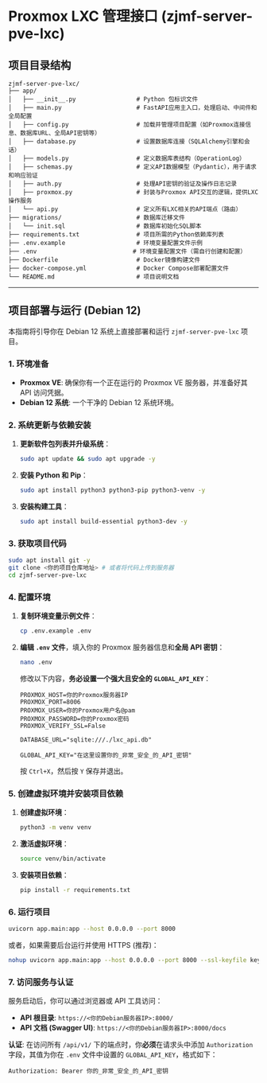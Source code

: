 # Proxmox LXC 管理接口 (zjmf-server-pve-lxc)

## 项目目录结构

```
zjmf-server-pve-lxc/
├── app/
│   ├── __init__.py                 # Python 包标识文件
│   ├── main.py                     # FastAPI应用主入口，处理启动、中间件和全局配置
│   ├── config.py                   # 加载并管理项目配置（如Proxmox连接信息、数据库URL、全局API密钥等）
│   ├── database.py                 # 设置数据库连接（SQLAlchemy引擎和会话）
│   ├── models.py                   # 定义数据库表结构（OperationLog）
│   ├── schemas.py                  # 定义API数据模型（Pydantic），用于请求和响应验证
│   ├── auth.py                     # 处理API密钥的验证及操作日志记录
│   ├── proxmox.py                  # 封装与Proxmox API交互的逻辑，提供LXC操作服务
│   └── api.py                      # 定义所有LXC相关的API端点（路由）
├── migrations/                     # 数据库迁移文件
│   └── init.sql                    # 数据库初始化SQL脚本
├── requirements.txt                # 项目所需的Python依赖库列表
├── .env.example                    # 环境变量配置文件示例
├── .env                           # 环境变量配置文件（需自行创建和配置）
├── Dockerfile                      # Docker镜像构建文件
├── docker-compose.yml              # Docker Compose部署配置文件
└── README.md                       # 项目说明文档
```

---

## 项目部署与运行 (Debian 12)

本指南将引导你在 Debian 12 系统上直接部署和运行 `zjmf-server-pve-lxc` 项目。

### 1. 环境准备

* **Proxmox VE**: 确保你有一个正在运行的 Proxmox VE 服务器，并准备好其 API 访问凭据。
* **Debian 12 系统**: 一个干净的 Debian 12 系统环境。

### 2. 系统更新与依赖安装

1.  **更新软件包列表并升级系统**：
    ```bash
    sudo apt update && sudo apt upgrade -y
    ```
2.  **安装 Python 和 Pip**：
    ```bash
    sudo apt install python3 python3-pip python3-venv -y
    ```
3.  **安装构建工具**：
    ```bash
    sudo apt install build-essential python3-dev -y
    ```

### 3. 获取项目代码

```bash
sudo apt install git -y
git clone <你的项目仓库地址> # 或者将代码上传到服务器
cd zjmf-server-pve-lxc
```

### 4. 配置环境

1.  **复制环境变量示例文件**：
    ```bash
    cp .env.example .env
    ```
2.  **编辑 `.env` 文件**，填入你的 Proxmox 服务器信息和**全局 API 密钥**：
    ```bash
    nano .env
    ```
    修改以下内容，**务必设置一个强大且安全的 `GLOBAL_API_KEY`**：
    ```dotenv
    PROXMOX_HOST=你的Proxmox服务器IP
    PROXMOX_PORT=8006
    PROXMOX_USER=你的Proxmox用户名@pam
    PROXMOX_PASSWORD=你的Proxmox密码
    PROXMOX_VERIFY_SSL=False

    DATABASE_URL="sqlite:///./lxc_api.db"

    GLOBAL_API_KEY="在这里设置你的_非常_安全_的_API_密钥"
    ```
    按 `Ctrl+X`，然后按 `Y` 保存并退出。

### 5. 创建虚拟环境并安装项目依赖

1.  **创建虚拟环境**：
    ```bash
    python3 -m venv venv
    ```
2.  **激活虚拟环境**：
    ```bash
    source venv/bin/activate
    ```
3.  **安装项目依赖**：
    ```bash
    pip install -r requirements.txt
    ```

### 6. 运行项目

```bash
uvicorn app.main:app --host 0.0.0.0 --port 8000
```
或者，如果需要后台运行并使用 HTTPS (推荐)：
```bash
nohup uvicorn app.main:app --host 0.0.0.0 --port 8000 --ssl-keyfile key.pem --ssl-certfile cert.pem > lxc_api_run.log 2>&1 &
```

### 7. 访问服务与认证

服务启动后，你可以通过浏览器或 API 工具访问：

* **API 根目录**: `https://<你的Debian服务器IP>:8000/`
* **API 文档 (Swagger UI)**: `https://<你的Debian服务器IP>:8000/docs`

**认证**: 在访问所有 `/api/v1/` 下的端点时，你**必须**在请求头中添加 `Authorization` 字段，其值为你在 `.env` 文件中设置的 `GLOBAL_API_KEY`，格式如下：

```
Authorization: Bearer 你的_非常_安全_的_API_密钥
```
